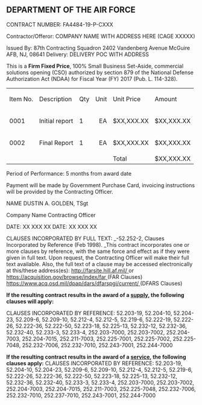 <h2>DEPARTMENT OF THE AIR FORCE</h2>

CONTRACT NUMBER: FA4484-19-P-CXXX

Contractor/Offeror: COMPANY NAME WITH ADDRESS HERE (CAGE XXXXX)

Issued By: 87th Contracting Squadron
2402 Vandenberg Avenue McGuire AFB, NJ, 08641
Delivery: DELIVERY POC WITH ADDRESS

This is a **Firm Fixed Price**, 100% Small Business Set-Aside, commercial solutions opening (CSO) authorized by section 879 of the National Defense Authorization Act (NDAA) for Fiscal Year (FY) 2017 (Pub. L. 114-328).      


<table>
  <tr>
   <td>
    Item No.
   </td>
   <td>
        Description
   </td>
   <td>
    Qty
   </td>
   <td><p style="text-align: right">
Unit</p>

   </td>
   <td>
    Unit Price
   </td>
   <td>
    Amount
   </td>
  </tr>
  <tr>
   <td>
    0001
   </td>
   <td>
    Initial report
   </td>
   <td>1
   </td>
   <td><p style="text-align: right">
EA</p>

   </td>
   <td>
    $XX,XXX.XX
   </td>
   <td>
    $XX,XXX.XX
   </td>
  </tr>
  <tr>
   <td>
    0002
   </td>
   <td>
    Final Report
   </td>
   <td>1
   </td>
   <td><p style="text-align: right">
EA</p>

   </td>
   <td>
    $XX,XXX.XX
   </td>
   <td>
    $XX,XXX.XX
   </td>
  </tr>
  <tr>
   <td>
   </td>
   <td>
   </td>
   <td>
   </td>
   <td>
   </td>
   <td>
    Total
   </td>
   <td>
    $XX,XXX.XX
   </td>
  </tr>
</table>


Period of Performance: 5 months from award date

Payment will be made by Government Purchase Card, invoicing instructions will be provided by the Contracting Officer.




NAME	DUSTIN A. GOLDEN, TSgt

Company Name	Contracting Officer

DATE: XX XXX XX	DATE: XX XXX XX

CLAUSES INCORPORATED BY FULL TEXT:
_-52.252-2, Clauses Incorporated by Reference (Feb 1998). _This contract incorporates one or more clauses by reference, with the same force and effect as if they were given in full text. Upon request, the Contracting Officer will make their full text available. Also, the full text of a clause may be accessed electronically at this/these address(es):
[http://farsite.hill.af.mil/ ](http://farsite.hill.af.mil/)or [https://acquisition.gov/browse/index/far ](https://acquisition.gov/browse/index/far)(FAR Clauses) [https://www.acq.osd.mil/dpap/dars/dfarspgi/current/ ](https://www.acq.osd.mil/dpap/dars/dfarspgi/current/)(DFARS Clauses)

**If the resulting contract results in the award of a <span style="text-decoration:underline;">supply</span>, the following clauses will apply:**

CLAUSES INCORPORATED BY REFERENCE: 52.203-19, 52.204-10, 52.204-23, 52.209-6, 52.209-10, 52.212-4, 52.212-5, 52.219-6, 52.222-19, 52.222-26, 52.222-36, 52.222-50, 52.223-18, 52.225-13, 52.232-12, 52.232-36, 52.232-40, 52.233-3, 52.233-4, 252.203-7000, 252.203-7002, 252.204-7003, 252.204-7015, 252.211-7003, 252.225-7001, 252.225-7002, 252.225-7048, 252.232-7006, 252.232-7010, 252.243-7001, 252.244-7000

**If the resulting contract results in the award of a <span style="text-decoration:underline;">service</span>, the following clauses apply:**
CLAUSES INCORPORATED BY REFERENCE: 52.203-19, 52.204-10, 52.204-23, 52.209-6, 52.209-10, 52.212-4, 52.212-5, 52.219-6, 52.222-26, 52.222-36, 52.222-50, 52.223-18, 52.225-13, 52.232-12, 52.232-36, 52.232-40, 52.233-3, 52.233-4, 252.203-7000, 252.203-7002, 252.204-7003, 252.204-7015, 252.211-7003, 252.225-7048, 252.232-7006, 252.232-7010, 252.237-7010,  252.243-7001, 252.244-7000

<!-- Docs to Markdown version 1.0β17 -->
